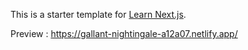 This is a starter template for [Learn Next.js](https://nextjs.org/learn).

Preview : https://gallant-nightingale-a12a07.netlify.app/